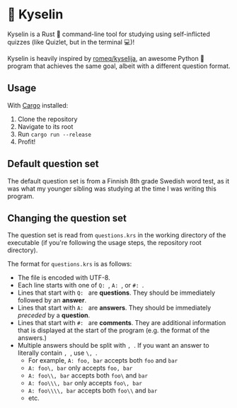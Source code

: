 # 💭 Kyselin
Kyselin is a Rust 🦀 command-line tool for studying using self-inflicted quizzes (like Quizlet, but in the terminal 💻)!

Kyselin is heavily inspired by [romeq/kyselija](https://github.com/romeq/kyselija), an awesome Python 🐍 program that achieves the same goal, albeit with a different question format.

## Usage
With [Cargo](https://doc.rust-lang.org/cargo/getting-started/installation.html) installed:
1. Clone the repository
2. Navigate to its root
3. Run `cargo run --release`
4. Profit!

## Default question set

The default question set is from a Finnish 8th grade Swedish word test, as it was what my younger sibling was studying at the time I was writing this program.

## Changing the question set
The question set is read from `questions.krs` in the working directory of the executable (if you're following the usage steps, the repository root directory).

The format for `questions.krs` is as follows:
- The file is encoded with UTF-8.
- Each line starts with one of `Q: `, `A: `, or `#: `.
- Lines that start with `Q: ` are **questions**. They should be immediately followed by an **answer**.
- Lines that start with `A: ` are **answers**. They should be immediately _preceded_ by a **question**.
- Lines that start with `#: ` are **comments**. They are additional information that is displayed at the start of the program (e.g. the format of the answers.)
- Multiple answers should be split with `, `. If you want an answer to literally contain `, `, use `\, `.
    - For example, `A: foo, bar` accepts both `foo` and `bar`
    - `A: foo\, bar` only accepts `foo, bar`
    - `A: foo\\, bar` accepts both `foo\` and `bar`
    - `A: foo\\\, bar` only accepts `foo\, bar`
    - `A: foo\\\\, bar` accepts both `foo\\` and `bar`
    - etc.